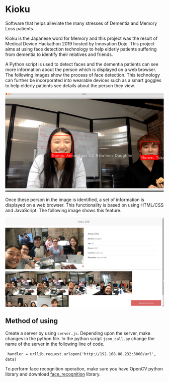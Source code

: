 # Kioku
Software that helps alleviate the many stresses of Dementia and Memory Loss patients.

Kioku is the Japanese word for Memory and this project was the result of Medical Device Hackathon 2019 hosted by Innovation Dojo. This project aims at using face detection technology to help elderly patients suffering from dementia to identify their relatives and friends.

A Python script is used to detect faces and the dementia patients can see more information about the person which is displayed on a web browser. The following images show the process of face detection. This technology can further be incorporated into wearable devices such as a smart goggles to help elderly patients see details about the person they view.

![](images/Anna_Yasutaka2.png)

Once these person in the image is identified, a set of information is displayed on a web browser. This functionality is based on using HTML/CSS and JavaScript. The following image shows this feature.

![](images/kioku_web.png)

## Method of using
Create a server by using `server.js`. Depending upon the server, make changes in the python file. In the python script `json_call.py` change the name of the server in the following line of code.

```	handler = urllib.request.urlopen('http://192.168.88.232:3000/url', data)```

To perform face recognition operation, make sure you have OpenCV python library and download [face_recognition](https://github.com/ageitgey/face_recognition) library.
